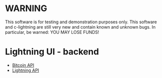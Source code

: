 # WARNING

This software is for testing and demonstration purposes only. This software and c-lightning are still very new and contain known and unknown bugs. In particular, be warned: YOU MAY LOSE FUNDS!

# Lightning UI - backend

* [Bitcoin API](bitcoin_api.md)
* [Lightning API](lightning_api.md)
